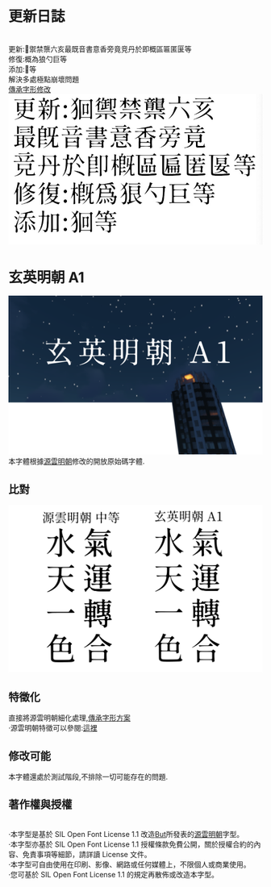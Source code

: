 # 更新日誌 
<br>更新:𤞑禦禁龒六亥最既音書意香旁竟竞丹於即概區匾匿匽等<br>修復:概為狼勺巨等<br>添加:𤞑等<br>解決多處極點崩壞問題<br>[傳承字形修改](https://github.com/ichitenfont/inheritedglyphs)![image](https://github.com/KunYuBoGU/XuanYing-mincho-A1/blob/master/image/32AE9930FFCBDE7C80B8B27010618633.jpg)
# 玄英明朝 A1
![image](https://github.com/KunYuBoGU/XuanYing-mincho-A1/blob/master/font/2019-05-29_15.57.19.png)
<br>本字體根據[源雲明朝](https://github.com/ButTaiwan/genwan-font)修改的開放原始碼字體.
## 比對
![image](https://github.com/KunYuBoGU/XuanYing-mincho-A1/blob/master/image/比對2.png)
## 特徵化
直接將源雲明朝細化處理,[傳承字形方案](https://github.com/ichitenfont/inheritedglyphs)<br>·源雲明朝特徵可以參閱:[這裡](https://github.com/ButTaiwan/genwan-font/blob/master/README.md)
## 修改可能
本字體還處於測試階段,不排除一切可能存在的問題.
## 著作權與授權
<br>·本字型是基於 SIL Open Font License 1.1 改造[But](https://github.com/ButTaiwan)所發表的[源雲明朝](https://github.com/ButTaiwan/genwan-font)字型。<br>·本字型亦基於 SIL Open Font License 1.1 授權條款免費公開，關於授權合約的內容、免責事項等細節，請詳讀 License 文件。<br>·本字型可自由使用在印刷、影像、網路或任何媒體上，不限個人或商業使用。<br>·您可基於 SIL Open Font License 1.1 的規定再散佈或改造本字型。
